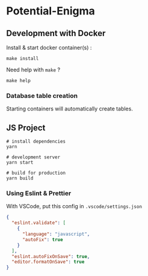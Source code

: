 # Potential-Enigma

## Development with Docker

Install & start docker container(s) :

```Shell Session
make install
```

Need help with `make` ?

```Shell Session
make help
```

### Database table creation

Starting containers will automatically create tables.

## JS Project

```Shell Session
# install dependencies
yarn

# development server
yarn start

# build for production
yarn build
```

### Using Eslint & Prettier

With VSCode, put this config in `.vscode/settings.json`

```json
{
  "eslint.validate": [
    {
      "language": "javascript",
      "autoFix": true
    }
  ],
  "eslint.autoFixOnSave": true,
  "editor.formatOnSave": true
}
```
